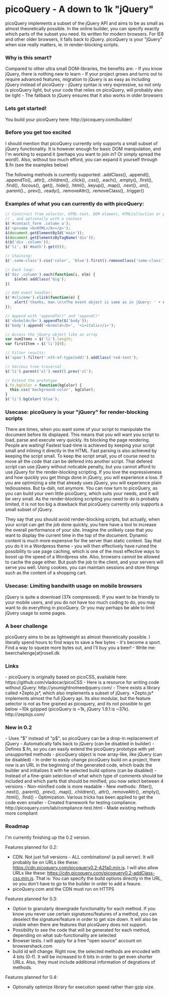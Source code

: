 # picoQuery - A down to 1k "jQuery"

picoQuery implements a subset of the jQuery API and aims to be as small as almost theoretically possible. In the online builder, you can specify exactly which parts of the subset you need. Its written for modern browsers. For IE8 and other older browsers, it falls back to jQuery. picoQuery is your "jQuery" when size really matters, ie. in render-blocking scripts.

<h3>Why is this smart?</h3>
Compared to other ultra small DOM-libraries, the benefits are:
- If you know jQuery, there is nothing new to learn
- If your project grows and turns out to require advanced features, migration to jQuery is as easy as including jQuery instead of picoQuery
- jQuery syntax is very expressive, so not only is picoQuery light, but your code that relies on picoQuery, will probably also be light
- The fallback to jQuery ensures that it also works in older browsers

<h3>Lets get started!</h3>
You build your picoQuery here: http://picoquery.com/builder/

<h3>Before you get too excited</h3>
I should mention that picoQuery currently only supports a small subset of jQuery functionality. It is however enough for basic DOM manipulation, and I'm working to expand it (perhaps you want to join in? Or simply spread the word!). Also, without too much efford, you can expand it yourself through $.fn (see the examples below)

The following methods is currently supported: 
.addClass(), .append(), .appendTo(), .attr(), .children(), .click(), .css(), .each(), .empty(), .first(), .find(), .focous(), .get(), .hide(), .html(), .keyup(), .map(), .next(), .on(), .parent()., .prev(), .ready(), .removeAttr(), .removeClass(), .trigger()


<h3>Examples of what you can currently do with picoQuery:</h3>

```javascript
// Construct from selector, HTML-text, DOM element, HTMLCollection or picoQuery object (cloning)
// , and optionally with a context
$('#contact_form .column a');
$('<p>some <b>HTML</b></p>');
$(document.getElementById('main'));
$(document.getElementsByTagName('div'));
$($('div .column'));
$('li', $('#math').get(0));

// Chaining:
$('.some-class').css('color', 'blue').first().removeClass('some-class');

// Each loop:
$('div .column').each(function(i, elm) {
	$(elm).addClass('big');
})

// Add event handler:
$('#clickme').click(function(e) {
	alert('thanks, man.\n\nThe event object is same as in jQuery: ' + e);
});

// Append with "appendTo()" and "append()"
$('<b>bold</b>').appendTo($('body'));
$('body').append('<b>bold</b>', '<i>italic</i>');

// Access the jQuery object like an array
var numItems = $('li').length;
var firstItem = $('li')[0];

// Filter results:
$('span').filter(':nth-of-type(odd)').addClass('red-text');

// Various tree traversal
$('li').parent('ol').next().prev('ol');

// Extend the prototype
$.fn.bgColor = function(bgColor) {
  this.css('background-color', bgColor);
}
$('li').bgColor('blue');

```

<h3>Usecase: picoQuery is your "jQuery" for render-blocking scripts</h3>
There are times, when you want some of your script to manipulate the document before its displayed. This means that you will want you script to load, parse and execute very quickly. Its blocking the page rendering. People are waiting! Fastest load-time is achieved by keeping your script small and inlining it directly in the HTML. Fast parsing is also achieved by keeping the script small. To keep the script small, you of course need to move all the code that can be defered into another script. That defered script can use jQuery without noticable penalty, but you cannot afford to use jQuery for the render-blocking scripting. If you love the expressiveness and how quickly you get things done in jQuery, you will experience a loss. If you are optimizing a site that already uses jQuery, you will experience plain tediousness. But ta-dah, not anymore. You can now turn to picoQuery, as you can build your own little picoQuery, which suits your needs, and it will be very small. As the render-blocking scripting you need to do is probably limited, it is not too big a drawback that picoQuery currently only supports a small subset of jQuery.

They say that you should avoid render-blocking scripts, but actually, when your script can get the job done quickly, you here have a tool to increase the overall performance of your site. Imagine the unlikely case that you want to display the current time in the top of the document. Dynamic content is much more expensive for the server than static content. Say that you do it in a Wordpress theme - you will then effectively have ruined the possibility to use page caching, which is one of the most effective ways to boost up the speed of a Wordpress site. Also, browsers cannot be allowed to cache the page either. But push the job to the client, and your servers will serve you well. Using cookies, you can maintain sessions and store things such as the content of a shopping cart.

<h3>Usecase: Limiting bandwith usage on mobile browsers</h3>
jQuery is quite a download (37k compressed). If you want to be friendly to your mobile users, and you do not have too much coding to do, you may want to do everything in picoQuery. Or you may perhaps be able to limit jQuery usage to some pages. 

<h3>A beer challenge</h3>
picoQuery aims to be as lightweight as almost theoretically possible. I literally spend hours to find ways to save a few bytes - it's become a sport. Find a way to squeze more bytes out, and I'll buy you a beer! - Write me: beerchallenge[at]rosell.dk

<h3>Links</h3>
- picoQuery is originally based on picoCSS, available here: https://github.com/vladocar/picoCSS
- Here is a resource for writing code without jQuery: http://youmightnotneedjquery.com/
- There exists a library called *Zepto.js*, which also implements a subset of jQuery. *Zepto.js* implements almost the full jQuery api. Its also modular, but the feature selector is not as fine grained as picoquery, and its not possible to get below ~10k gzipped (picoQuery is ~1k, jQuery 1.9.1 is ~37k). http://zeptojs.com/

<h3>New in 0.2</h3>
- Uses "$" instead of "p$", so picoQuery can be a drop-in replacement of jQuery
- Automatically falls back to jQuery (can be disabled in builder)
- Defines $.fn, so you can easily extend the picoQuery prototype with yet unsupported methods
- picoQuery object is now array-like, like jQuery (can be disabled)
- In order to easily change picoQuery build on a project, there now is an URL in the beginning of the generated code, which loads the builder and initializes it with he selected build options (can be disabled)
- Instead of a fine-grain selection of what which type of comments should be included and which parts that should be minified, you now select between 4 versions
- Non-minified code is more readable
- New methods: .filter(), .next(), .parent(), .prev(), .map(), .children(), .attr(), .removeAttr(), .empty(), .html(), .find()
- Optimization. Various tricks has been applied to get the code even smaller
- Created framework for testing compliance. http://picoquery.com/lab/compliance-test.html
- Made existing methods more compliant



<h3>Roadmap</h3>
I'm currently finishing up the 0.2 version.

Features planned for 0.2:
- CDN. Not just full versions - ALL combinations! (a pull server). It will probably be on URLs like these: https://cdn.picoquery.com/picoquery0.2-A2fa0.min.js. I will also allow URLs like these: https://cdn.picoquery.com/picoquery0.2-addClass-css.min.js. That is: You can specify the build options directly in the URL, so you don't have to go to the builder in order to add a feaure.
- picoQuery.com and the CDN must run on HTTPS


Features planned for 0.3:
- Option to granularly downgrade functionality for each method. If you know you never use certain signatures/features of a method, you can deselect the signature/feature in order to get size down. It will also be visible when there are features that picoQuery does not support.
- Possibility to see the code that will be generated for each method, depending on what sub-functionality are selected
- Browser tests. I will apply for a free "open source" account on browsershack.com
- build id will change. Right now, the selected methods are encoded with 4 bits (0-f). It will be increased to 6 bits in order to get even shorter URLs. Also, they must include additional information of degrations of methods.

Features planned for 0.4:
- Optionally optimize library for execution speed rather than gzip size.





